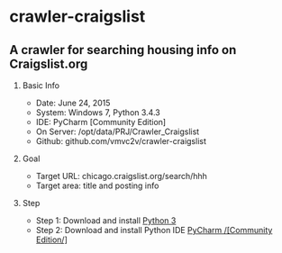 # crawler-craigslist
A **crawler** for searching housing info on Craigslist.org
-------------------------------

1. Basic Info

	* Date: June 24, 2015
	* System: Windows 7, Python 3.4.3
	* IDE: PyCharm [Community Edition]
	* On Server: /opt/data/PRJ/Crawler_Craigslist
	* Github: github.com/vmvc2v/crawler-craigslist

2. Goal

	* Target URL: chicago.craigslist.org/search/hhh
	* Target area: title and posting info

3. Step
    * Step 1: Download and install [Python 3](https://www.python.org/downloads/)
    * Step 2: Download and install Python IDE [PyCharm /[Community Edition/]](https://www.jetbrains.com/pycharm/download/)


